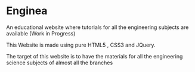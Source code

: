 # Enginea
An educational website where tutorials for all the engineering subjects are available (Work in Progress)
<p> This Website is made using pure HTML5 , CSS3 and JQuery.</p>
<p> The target of this website is to have the materials for all the engineering science subjects of almost all the branches </p>

